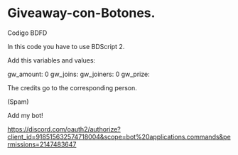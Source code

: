# Giveaway-con-Botones.
Codigo BDFD


In this code you have to use BDScript 2.

Add this variables and values:

gw_amount: 0
gw_joins: 
gw_joiners: 0
gw_prize: 

The credits go to the corresponding person.

(Spam)

Add my bot!

https://discord.com/oauth2/authorize?client_id=918515632574718004&scope=bot%20applications.commands&permissions=2147483647
